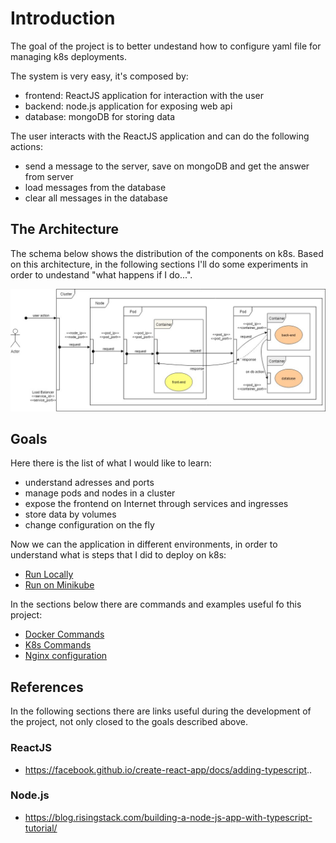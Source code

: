 # Introduction

The goal of the project is to better undestand how to configure yaml file for managing k8s deployments.

The system is very easy, it's composed by:

- frontend: ReactJS application for interaction with the user
- backend: node.js application for exposing web api
- database: mongoDB for storing data

The user interacts with the ReactJS application and can do the following actions:

- send a message to the server, save on mongoDB and get the answer from server
- load messages from the database
- clear all messages in the database

## The Architecture

The schema below shows the distribution of the components on k8s. Based on this architecture, in the following sections I'll do some experiments in order to undestand "what happens if I do...".

![k8s-diagram](assets/images/k8s-diagram.jpg)

## Goals

Here there is the list of what I would like to learn:

- understand adresses and ports
- manage pods and nodes in a cluster
- expose the frontend on Internet through services and ingresses
- store data by volumes
- change configuration on the fly

Now we can the application in different environments, in order to understand what is steps that I did to deploy on k8s:

- [Run Locally](assets/readme/run-locally.md)
- [Run on Minikube](assets/readme/run-on-minikube.md)

In the sections below there are commands and examples useful fo this project:

- [Docker Commands](assets/notes/docker-commands.md)
- [K8s Commands](assets/notes/k8s-commands.md)
- [Nginx configuration](assets/notes/nginx-configuration.md)

## References

In the following sections there are links useful during the development of the project, not only closed to the goals described above.

### ReactJS

- https://facebook.github.io/create-react-app/docs/adding-typescript..

### Node.js

- https://blog.risingstack.com/building-a-node-js-app-with-typescript-tutorial/
